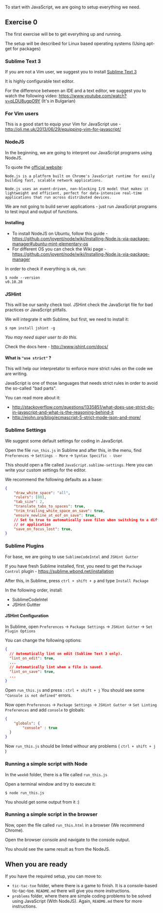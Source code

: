To start with JavaScript, we are going to setup everything we need.

## Exercise 0

The first exercise will be to get everything up and running.

The setup will be described for Linux based operating systems (Using apt-get for packages)

### Sublime Text 3

If you are not a Vim user, we suggest you to install [Sublime Text 3](http://www.sublimetext.com/3)

It is highly configurable text editor.

For the difference between an IDE and a text editor, we suggest you to watch the following video: https://www.youtube.com/watch?v=qLDU8ugpO9Y (It's in Bulgarian)

### For Vim users

This is a good start to equip your Vim for JavaScript use - http://oli.me.uk/2013/06/29/equipping-vim-for-javascript/

### NodeJS

In the beginning, we are going to interpret our JavaScript programs using NodeJS.

To quote the [official website](http://nodejs.org/):

```
Node.js is a platform built on Chrome's JavaScript runtime for easily building fast, scalable network applications.

Node.js uses an event-driven, non-blocking I/O model that makes it lightweight and efficient, perfect for data-intensive real-time applications that run across distributed devices.
```

We are not going to build server applications - just run JavaScript programs to test input and output of functions.

#### Installing

* To install NodeJS on Ubuntu, follow this guide - https://github.com/joyent/node/wiki/Installing-Node.js-via-package-manager#ubuntu-mint-elementary-os
* For different OS you can check the Wiki page - https://github.com/joyent/node/wiki/Installing-Node.js-via-package-manager

In order to check if everything is ok, run:

```
$ node --version
v0.10.28
```

### JSHint

This will be our sanity check tool.
JSHint check the JavaScript file for bad practices or JavaScript pitfalls.

We will integrate it with Sublime, but first, we need to install it:

```
$ npm install jshint -g
```

_You may need super user to do this._

Check the docs here - http://www.jshint.com/docs/

#### What is `"use strict"` ?

This will help our interpretator to enforce more strict rules on the code we are writing.

JavaScript is one of those languages that needs strict rules in order to avoid the so-called "bad parts".

You can read more about it:

* http://stackoverflow.com/questions/1335851/what-does-use-strict-do-in-javascript-and-what-is-the-reasoning-behind-it
* http://ejohn.org/blog/ecmascript-5-strict-mode-json-and-more/

### Sublime Settings

We suggest some default settings for coding in JavaScript.

Open the file `run_this.js` in Sublime and after this, in the menu, find `Preferences` -> `Settings - More` -> `Syntax Specific - User`

This should open a file called `JavaScript.sublime-settings`. Here you can write your custom settings for the editor.

We recommend the following defaults as a base:

```json
{
    "draw_white_space": "all",
    "rulers": [80],
    "tab_size": 2,
    "translate_tabs_to_spaces": true,
    "trim_trailing_white_space_on_save": true,
    "ensure_newline_at_eof_on_save": true,
    // Set to true to automatically save files when switching to a different file
    // or application
    "save_on_focus_lost": true,
}
```

### Sublime Plugins

For base, we are going to use `SublimeCodeIntel` and `JSHint Gutter`

If you have fresh Sublime installed, first, you need to get the `Package Control` plugin - https://sublime.wbond.net/installation

After this, in Sublime, press `ctrl + shift + p` and type `Install Package`

In the following order, install:

* SublimeCodeIntel
* JSHint Guttter

#### JSHint Configuration

In Sublime, open `Preferences` -> `Package Settings` -> `JSHint Gutter` -> `Set Plugin Options`

You can change the following options:

```json
{
  // Automatically lint on edit (Sublime Text 3 only).
  "lint_on_edit": true,
  ...
  // Automatically lint when a file is saved.
  "lint_on_save": true,
  ...
}
```

Open `run_this.js` and press : `ctrl + shift + j`
You should see some `"Console is not defined"` errors.

Now open `Preferences` -> `Package Settings` -> `JSHint Gutter` -> `Set Linting Preferences` and add `console` to globals:

```json
{
    "globals": {
        "console" : true
  }
}
```

Now `run_this.js` should be linted withour any problems ( `ctrl + shift + j` )

### Running a simple script with Node

In the `week0` folder, there is a file called `run_this.js`

Open a terminal window and try to execute it:

```
$ node run_this.js
```

You should get some output from it :)

### Running a simple script in the browser

Now, open the file called `run_this.html` in a browser (We recommend Chrome).

Open the browser console and navigate to the console output.

You should see the same result as from the NodeJS.

## When you are ready

If you have the required setup, you can move to:

* `tic-tac-toe`  folder, where there is a game to finish. It is a console-based tic-tac-toe. `README.md` there will give you more instructions.
* `problems` folder, where there are simple coding problems to be solved using JavaScript (With NodeJS). Again, `README.md` there for more instructions.

